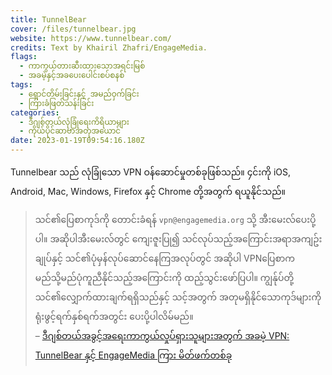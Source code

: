 ```yaml
---
title: TunnelBear
cover: /files/tunnelbear.jpg
website: https://www.tunnelbear.com/
credits: Text by Khairil Zhafri/EngageMedia.
flags:
  - ကာကွယ်တားဆီးထားသောအရင်းမြစ်
  - အခမဲ့နှင့်အခပေးပေါင်းစပ်စနစ်
tags:
  - ရှောင်တိမ်းခြင်းနှင့် အမည်ဝှက်ခြင်း
  - ကြားခံဖြတ်သန်းခြင်း
categories:
  - ဒီဂျစ်တယ်လုံခြုံရေးကိရိယာများ
  - ကိုယ်ပိုင်ဆာဗာအတုအယောင်
date: 2023-01-19T09:54:16.180Z
---
```

Tunnelbear သည် လုံခြုံသော VPN ဝန်ဆောင်မှုတစ်ခုဖြစ်သည်။ ၄င်းကို iOS, Android, Mac, Windows, Firefox နှင့် Chrome တို့အတွက် ရယူနိုင်သည်။

> သင်၏ပြေစာကုဒ်ကို တောင်းခံရန် `vpn@engagemedia.org` သို့ အီးမေးလ်ပေးပို့ပါ။ အဆိုပါအီးမေးလ်တွင် ကျေးဇူးပြု၍ သင်လုပ်သည့်အကြောင်းအရာအကျဥ်းချုပ်နှင့် သင်၏ပုံမှန်လုပ်ဆောင်နေကြအလုပ်တွင် အဆိုပါ VPNပြေစာက မည်သို့မည်ပုံကူညီနိုင်သည့်အကြောင်းကို ထည့်သွင်းဖော်ပြပါ။ ကျွန်ုပ်တို့ သင်၏လျှောက်ထားချက်ရရှိသည်နှင့် သင့်အတွက် အတုမရှိနိုင်သောကုဒ်များကို ရုံးဖွင့်ရက်နှစ်ရက်အတွင်း ပေးပို့ပါလိမ်မည်။\
> –﻿ [ဒီဂျစ်တယ်အခွင့်အရေးကာကွယ်လှုပ်ရှားသူများအတွက် အခမဲ့ VPN: TunnelBear နှင့် EngageMedia ကြား မိတ်ဖက်တစ်ခု
](https://engagemedia.org/projects/tunnelbear/)